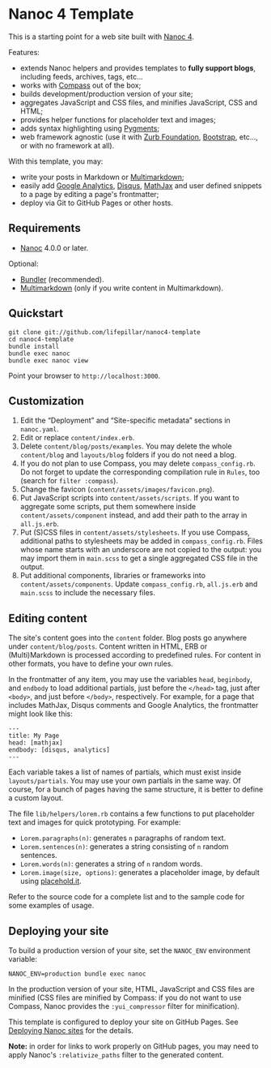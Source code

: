 # Nanoc 4 Template

This is a starting point for a web site built with [Nanoc 4](http://nanoc.ws/).

Features:

- extends Nanoc helpers and provides templates to **fully support blogs**,
  including feeds, archives, tags, etc…
- works with [Compass](http://compass-style.org) out of the box;
- builds development/production version of your site;
- aggregates JavaScript and CSS files, and minifies JavaScript, CSS and HTML;
- provides helper functions for placeholder text and images;
- adds syntax highlighting using [Pygments](http://pygments.org);
- web framework agnostic (use it with [Zurb Foundation](http://foundation.zurb.com),
  [Bootstrap](http://getbootstrap.com), etc…, or with no framework at all).

With this template, you may:

- write your posts in Markdown or
  [Multimarkdown](http://fletcherpenney.net/multimarkdown/);
- easily add [Google
  Analytics](https://developers.google.com/analytics/devguides/collection/analyticsjs/),
  [Disqus](http://disqus.com/), [MathJax](http://www.mathjax.org/) and user
  defined snippets to a page by editing a page's frontmatter;
- deploy via Git to GitHub Pages or other hosts.


## Requirements

- [Nanoc](http://nanoc) 4.0.0 or later.

Optional:

- [Bundler](http://bundler.io/) (recommended).
- [Multimarkdown](http://fletcherpenney.net/multimarkdown/) (only if you write
  content in Multimarkdown).


## Quickstart

    git clone git://github.com/lifepillar/nanoc4-template
    cd nanoc4-template
    bundle install
    bundle exec nanoc
    bundle exec nanoc view

Point your browser to `http://localhost:3000`.


## Customization

1. Edit the “Deployment” and “Site-specific metadata” sections in `nanoc.yaml`.
2. Edit or replace `content/index.erb`.
3. Delete `content/blog/posts/examples`. You may delete the whole `content/blog`
   and `layouts/blog` folders if you do not need a blog.
4. If you do not plan to use Compass, you may delete `compass_config.rb`. Do not
   forget to update the corresponding compilation rule in `Rules`, too (search
   for `filter :compass`).
5. Change the favicon (`content/assets/images/favicon.png`).
6. Put JavaScript scripts into `content/assets/scripts`. If you want to
   aggregate some scripts, put them somewhere inside `content/assets/component`
   instead, and add their path to the array in `all.js.erb`.
7. Put (S)CSS files in `content/assets/stylesheets`. If you use Compass,
   additional paths to stylesheets may be added in `compass_config.rb`. Files
   whose name starts with an underscore are not copied to the output: you may
   import them in `main.scss` to get a single aggregated CSS file in the output.
8. Put additional components, libraries or frameworks into
   `content/assets/components`. Update `compass_config.rb`, `all.js.erb` and
   `main.scss` to include the necessary files.


## Editing content

The site's content goes into the `content` folder. Blog posts go anywhere under
`content/blog/posts`. Content written in HTML, ERB or (Multi)Markdown is
processed according to predefined rules. For content in other formats, you have
to define your own rules.

In the frontmatter of any item, you may use the variables `head`, `beginbody`,
and `endbody` to load additional partials, just before the `</head>` tag, just
after `<body>`, and just before `</body>`, respectively. For example, for a page
that includes MathJax, Disqus comments and Google Analytics, the frontmatter
might look like this:

    ---
    title: My Page
    head: [mathjax]
    endbody: [disqus, analytics]
    ---

Each variable takes a list of names of partials, which must exist inside
`layouts/partials`. You may use your own partials in the same way. Of course,
for a bunch of pages having the same structure, it is better to define a custom
layout.

The file `lib/helpers/lorem.rb` contains a few functions to put placeholder text
and images for quick prototyping. For example:

- `Lorem.paragraphs(n)`: generates `n` paragraphs of random text.
- `Lorem.sentences(n)`: generates a string consisting of `n` random sentences.
- `Lorem.words(n)`: generates a string of `n` random words.
- `Lorem.image(size, options)`: generates a placeholder image, by default using
  [placehold.it](http://www.placehold.it).

Refer to the source code for a complete list and to the sample code for some
examples of usage.


## Deploying your site

To build a production version of your site, set the `NANOC_ENV` environment
variable:

    NANOC_ENV=production bundle exec nanoc

In the production version of your site, HTML, JavaScript and CSS files are
minified (CSS files are minified by Compass: if you do not want to use Compass,
Nanoc provides the `:yui_compressor` filter for minification).

This template is configured to deploy your site on GitHub Pages. See [Deploying
Nanoc sites](http://nanoc.ws/doc/deploying/) for the details.

**Note:** in order for links to work properly on GitHub pages, you may need to
apply Nanoc's `:relativize_paths` filter to the generated content.
